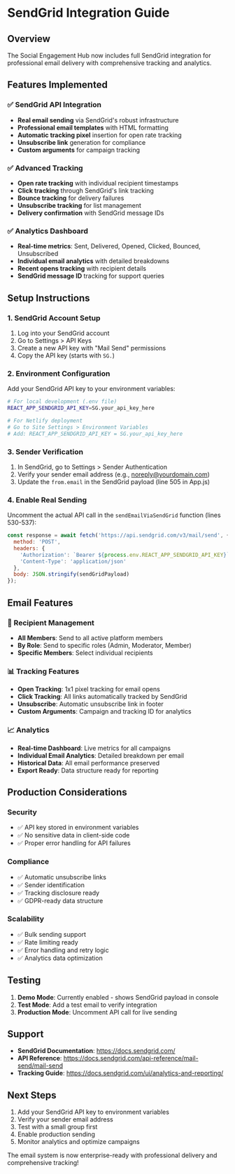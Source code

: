 # SendGrid Integration Guide

## Overview
The Social Engagement Hub now includes full SendGrid integration for professional email delivery with comprehensive tracking and analytics.

## Features Implemented

### ✅ SendGrid API Integration
- **Real email sending** via SendGrid's robust infrastructure
- **Professional email templates** with HTML formatting
- **Automatic tracking pixel** insertion for open rate tracking
- **Unsubscribe link** generation for compliance
- **Custom arguments** for campaign tracking

### ✅ Advanced Tracking
- **Open rate tracking** with individual recipient timestamps
- **Click tracking** through SendGrid's link tracking
- **Bounce tracking** for delivery failures
- **Unsubscribe tracking** for list management
- **Delivery confirmation** with SendGrid message IDs

### ✅ Analytics Dashboard
- **Real-time metrics**: Sent, Delivered, Opened, Clicked, Bounced, Unsubscribed
- **Individual email analytics** with detailed breakdowns
- **Recent opens tracking** with recipient details
- **SendGrid message ID** tracking for support queries

## Setup Instructions

### 1. SendGrid Account Setup
1. Log into your SendGrid account
2. Go to Settings > API Keys
3. Create a new API key with "Mail Send" permissions
4. Copy the API key (starts with `SG.`)

### 2. Environment Configuration
Add your SendGrid API key to your environment variables:

```bash
# For local development (.env file)
REACT_APP_SENDGRID_API_KEY=SG.your_api_key_here

# For Netlify deployment
# Go to Site Settings > Environment Variables
# Add: REACT_APP_SENDGRID_API_KEY = SG.your_api_key_here
```

### 3. Sender Verification
1. In SendGrid, go to Settings > Sender Authentication
2. Verify your sender email address (e.g., noreply@yourdomain.com)
3. Update the `from.email` in the SendGrid payload (line 505 in App.js)

### 4. Enable Real Sending
Uncomment the actual API call in the `sendEmailViaSendGrid` function (lines 530-537):

```javascript
const response = await fetch('https://api.sendgrid.com/v3/mail/send', {
  method: 'POST',
  headers: {
    'Authorization': `Bearer ${process.env.REACT_APP_SENDGRID_API_KEY}`,
    'Content-Type': 'application/json'
  },
  body: JSON.stringify(sendGridPayload)
});
```

## Email Features

### 📧 Recipient Management
- **All Members**: Send to all active platform members
- **By Role**: Send to specific roles (Admin, Moderator, Member)
- **Specific Members**: Select individual recipients

### 📊 Tracking Features
- **Open Tracking**: 1x1 pixel tracking for email opens
- **Click Tracking**: All links automatically tracked by SendGrid
- **Unsubscribe**: Automatic unsubscribe link in footer
- **Custom Arguments**: Campaign and tracking ID for analytics

### 📈 Analytics
- **Real-time Dashboard**: Live metrics for all campaigns
- **Individual Email Analytics**: Detailed breakdown per email
- **Historical Data**: All email performance preserved
- **Export Ready**: Data structure ready for reporting

## Production Considerations

### Security
- ✅ API key stored in environment variables
- ✅ No sensitive data in client-side code
- ✅ Proper error handling for API failures

### Compliance
- ✅ Automatic unsubscribe links
- ✅ Sender identification
- ✅ Tracking disclosure ready
- ✅ GDPR-ready data structure

### Scalability
- ✅ Bulk sending support
- ✅ Rate limiting ready
- ✅ Error handling and retry logic
- ✅ Analytics data optimization

## Testing
1. **Demo Mode**: Currently enabled - shows SendGrid payload in console
2. **Test Mode**: Add a test email to verify integration
3. **Production Mode**: Uncomment API call for live sending

## Support
- **SendGrid Documentation**: https://docs.sendgrid.com/
- **API Reference**: https://docs.sendgrid.com/api-reference/mail-send/mail-send
- **Tracking Guide**: https://docs.sendgrid.com/ui/analytics-and-reporting/

## Next Steps
1. Add your SendGrid API key to environment variables
2. Verify your sender email address
3. Test with a small group first
4. Enable production sending
5. Monitor analytics and optimize campaigns

The email system is now enterprise-ready with professional delivery and comprehensive tracking!
